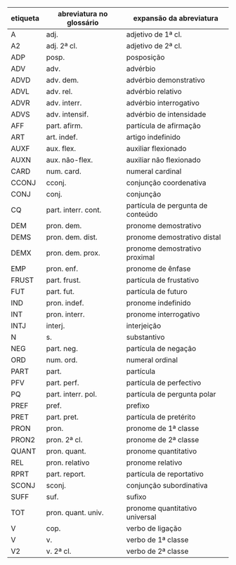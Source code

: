 |**etiqueta**|**abreviatura no glossário**|**expansão da abreviatura**|
|------------|----------------------------|---------------------------|
|A|adj.|adjetivo de 1ª cl.|
|A2|adj. 2ª cl.|adjetivo de 2ª cl.|
|ADP|posp.|posposição|
|ADV|adv.|advérbio|
|ADVD|adv. dem.|advérbio demonstrativo|
|ADVL|adv. rel.|advérbio relativo|
|ADVR|adv. interr.|advérbio interrogativo|
|ADVS|adv. intensif.|advérbio de intensidade|
|AFF|part. afirm.|partícula de afirmação|
|ART|art. indef.|artigo indefinido|
|AUXF|aux. flex.|auxiliar flexionado|
|AUXN|aux. não-flex.|auxiliar não flexionado|
|CARD|num. card.|numeral cardinal|
|CCONJ|cconj.|conjunção coordenativa|
|CONJ|conj.|conjunção|
|CQ|part. interr. cont.|partícula de pergunta de conteúdo|
|DEM|pron. dem.|pronome demostrativo|
|DEMS|pron. dem. dist.|pronome demostrativo distal|
|DEMX|pron. dem. prox.|pronome demostrativo proximal|
|EMP|pron. enf.|pronome de ênfase|
|FRUST|part. frust.|partícula de frustativo|
|FUT|part. fut.|partícula de futuro|
|IND|pron. indef.|pronome indefinido|
|INT|pron. interr.|pronome interrogativo|
|INTJ|interj.|interjeição|
|N|s.|substantivo|
|NEG|part. neg.|partícula de negação|
|ORD|num. ord.|numeral ordinal|
|PART|part.|partícula|
|PFV|part. perf.|partícula de perfectivo|
|PQ|part. interr. pol.|partícula de pergunta polar|
|PREF|pref.|prefixo|
|PRET|part. pret.|partícula de pretérito|
|PRON|pron.|pronome de 1ª classe|
|PRON2|pron. 2ª cl.|pronome de 2ª classe|
|QUANT|pron. quant.|pronome quantitativo|
|REL|pron. relativo|pronome relativo|
|RPRT|part. report.|partícula de reportativo|
|SCONJ|sconj.|conjunção subordinativa|
|SUFF|suf.|sufixo|
|TOT|pron. quant. univ.|pronome quantitativo universal|
|V|cop.|verbo de ligação|
|V|v.|verbo de 1ª classe|
|V2|v. 2ª cl.|verbo de 2ª classe|
